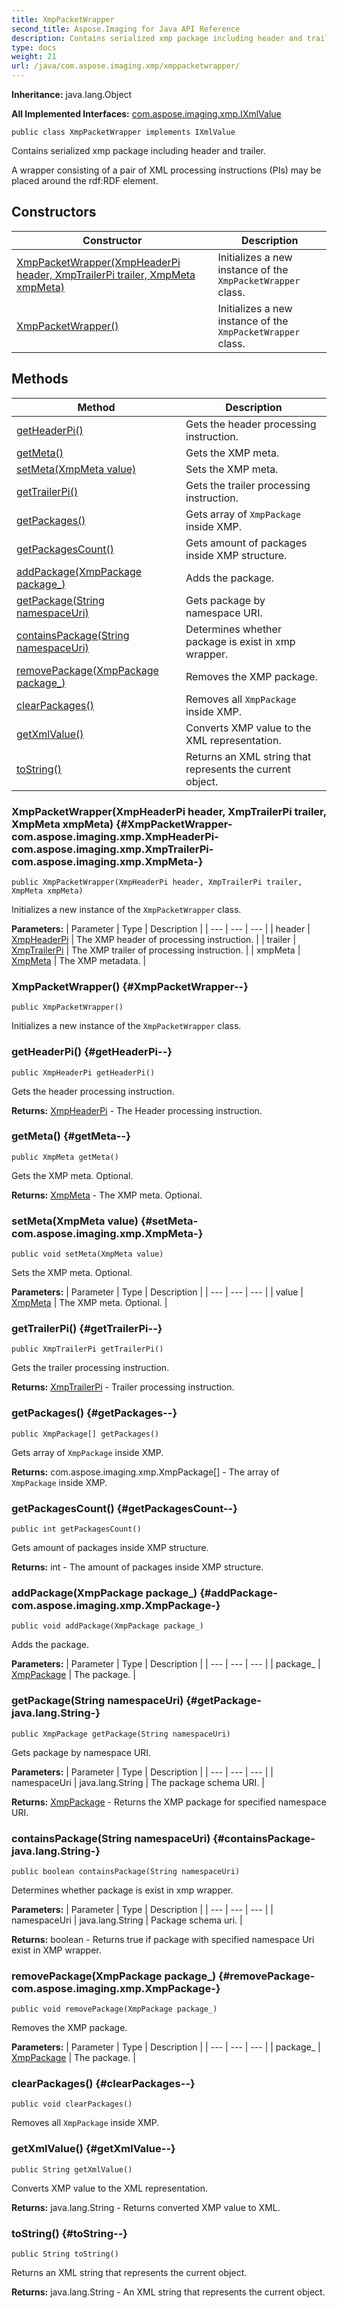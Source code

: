 ```yaml
---
title: XmpPacketWrapper
second_title: Aspose.Imaging for Java API Reference
description: Contains serialized xmp package including header and trailer.
type: docs
weight: 21
url: /java/com.aspose.imaging.xmp/xmppacketwrapper/
---
```

**Inheritance:**
java.lang.Object

**All Implemented Interfaces:**
[com.aspose.imaging.xmp.IXmlValue](../../com.aspose.imaging.xmp/ixmlvalue)
```
public class XmpPacketWrapper implements IXmlValue
```

Contains serialized xmp package including header and trailer.

A wrapper consisting of a pair of XML processing instructions (PIs) may be placed around the rdf:RDF element.
## Constructors

| Constructor | Description |
| --- | --- |
| [XmpPacketWrapper(XmpHeaderPi header, XmpTrailerPi trailer, XmpMeta xmpMeta)](#XmpPacketWrapper-com.aspose.imaging.xmp.XmpHeaderPi-com.aspose.imaging.xmp.XmpTrailerPi-com.aspose.imaging.xmp.XmpMeta-) | Initializes a new instance of the `XmpPacketWrapper` class. |
| [XmpPacketWrapper()](#XmpPacketWrapper--) | Initializes a new instance of the `XmpPacketWrapper` class. |
## Methods

| Method | Description |
| --- | --- |
| [getHeaderPi()](#getHeaderPi--) | Gets the header processing instruction. |
| [getMeta()](#getMeta--) | Gets the XMP meta. |
| [setMeta(XmpMeta value)](#setMeta-com.aspose.imaging.xmp.XmpMeta-) | Sets the XMP meta. |
| [getTrailerPi()](#getTrailerPi--) | Gets the trailer processing instruction. |
| [getPackages()](#getPackages--) | Gets array of `XmpPackage` inside XMP. |
| [getPackagesCount()](#getPackagesCount--) | Gets amount of packages inside XMP structure. |
| [addPackage(XmpPackage package_)](#addPackage-com.aspose.imaging.xmp.XmpPackage-) | Adds the package. |
| [getPackage(String namespaceUri)](#getPackage-java.lang.String-) | Gets package by namespace URI. |
| [containsPackage(String namespaceUri)](#containsPackage-java.lang.String-) | Determines whether package is exist in xmp wrapper. |
| [removePackage(XmpPackage package_)](#removePackage-com.aspose.imaging.xmp.XmpPackage-) | Removes the XMP package. |
| [clearPackages()](#clearPackages--) | Removes all `XmpPackage` inside XMP. |
| [getXmlValue()](#getXmlValue--) | Converts XMP value to the XML representation. |
| [toString()](#toString--) | Returns an XML string that represents the current object. |
### XmpPacketWrapper(XmpHeaderPi header, XmpTrailerPi trailer, XmpMeta xmpMeta) {#XmpPacketWrapper-com.aspose.imaging.xmp.XmpHeaderPi-com.aspose.imaging.xmp.XmpTrailerPi-com.aspose.imaging.xmp.XmpMeta-}
```
public XmpPacketWrapper(XmpHeaderPi header, XmpTrailerPi trailer, XmpMeta xmpMeta)
```


Initializes a new instance of the `XmpPacketWrapper` class.

**Parameters:**
| Parameter | Type | Description |
| --- | --- | --- |
| header | [XmpHeaderPi](../../com.aspose.imaging.xmp/xmpheaderpi) | The XMP header of processing instruction. |
| trailer | [XmpTrailerPi](../../com.aspose.imaging.xmp/xmptrailerpi) | The XMP trailer of processing instruction. |
| xmpMeta | [XmpMeta](../../com.aspose.imaging.xmp/xmpmeta) | The XMP metadata. |

### XmpPacketWrapper() {#XmpPacketWrapper--}
```
public XmpPacketWrapper()
```


Initializes a new instance of the `XmpPacketWrapper` class.

### getHeaderPi() {#getHeaderPi--}
```
public XmpHeaderPi getHeaderPi()
```


Gets the header processing instruction.

**Returns:**
[XmpHeaderPi](../../com.aspose.imaging.xmp/xmpheaderpi) - The Header processing instruction.
### getMeta() {#getMeta--}
```
public XmpMeta getMeta()
```


Gets the XMP meta. Optional.

**Returns:**
[XmpMeta](../../com.aspose.imaging.xmp/xmpmeta) - The XMP meta. Optional.
### setMeta(XmpMeta value) {#setMeta-com.aspose.imaging.xmp.XmpMeta-}
```
public void setMeta(XmpMeta value)
```


Sets the XMP meta. Optional.

**Parameters:**
| Parameter | Type | Description |
| --- | --- | --- |
| value | [XmpMeta](../../com.aspose.imaging.xmp/xmpmeta) | The XMP meta. Optional. |

### getTrailerPi() {#getTrailerPi--}
```
public XmpTrailerPi getTrailerPi()
```


Gets the trailer processing instruction.

**Returns:**
[XmpTrailerPi](../../com.aspose.imaging.xmp/xmptrailerpi) - Trailer processing instruction.
### getPackages() {#getPackages--}
```
public XmpPackage[] getPackages()
```


Gets array of `XmpPackage` inside XMP.

**Returns:**
com.aspose.imaging.xmp.XmpPackage[] - The array of `XmpPackage` inside XMP.
### getPackagesCount() {#getPackagesCount--}
```
public int getPackagesCount()
```


Gets amount of packages inside XMP structure.

**Returns:**
int - The amount of packages inside XMP structure.
### addPackage(XmpPackage package_) {#addPackage-com.aspose.imaging.xmp.XmpPackage-}
```
public void addPackage(XmpPackage package_)
```


Adds the package.

**Parameters:**
| Parameter | Type | Description |
| --- | --- | --- |
| package_ | [XmpPackage](../../com.aspose.imaging.xmp/xmppackage) | The package. |

### getPackage(String namespaceUri) {#getPackage-java.lang.String-}
```
public XmpPackage getPackage(String namespaceUri)
```


Gets package by namespace URI.

**Parameters:**
| Parameter | Type | Description |
| --- | --- | --- |
| namespaceUri | java.lang.String | The package schema URI. |

**Returns:**
[XmpPackage](../../com.aspose.imaging.xmp/xmppackage) - Returns the XMP package for specified namespace URI.
### containsPackage(String namespaceUri) {#containsPackage-java.lang.String-}
```
public boolean containsPackage(String namespaceUri)
```


Determines whether package is exist in xmp wrapper.

**Parameters:**
| Parameter | Type | Description |
| --- | --- | --- |
| namespaceUri | java.lang.String | Package schema uri. |

**Returns:**
boolean - Returns true if package with specified namespace Uri exist in XMP wrapper.
### removePackage(XmpPackage package_) {#removePackage-com.aspose.imaging.xmp.XmpPackage-}
```
public void removePackage(XmpPackage package_)
```


Removes the XMP package.

**Parameters:**
| Parameter | Type | Description |
| --- | --- | --- |
| package_ | [XmpPackage](../../com.aspose.imaging.xmp/xmppackage) | The package. |

### clearPackages() {#clearPackages--}
```
public void clearPackages()
```


Removes all `XmpPackage` inside XMP.

### getXmlValue() {#getXmlValue--}
```
public String getXmlValue()
```


Converts XMP value to the XML representation.

**Returns:**
java.lang.String - Returns converted XMP value to XML.
### toString() {#toString--}
```
public String toString()
```


Returns an XML string that represents the current object.

**Returns:**
java.lang.String - An XML string that represents the current object.
